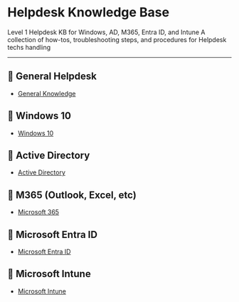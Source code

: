 # Helpdesk Knowledge Base

Level 1 Helpdesk KB for Windows, AD, M365, Entra ID, and Intune
A collection of how-tos, troubleshooting steps, and procedures for Helpdesk techs handling

---

## 📂 General Helpdesk 

- [General Knowledge](./general-helpdesk)

## 📂 Windows 10

- [Windows 10](./windows-10)

## 📂 Active Directory 

- [Active Directory](./active-directory)

## 📂 M365 (Outlook, Excel, etc)

- [Microsoft 365](./microsoft-365)

## 📂 Microsoft Entra ID

- [Microsoft Entra ID](./microsoft-entra)

## 📂 Microsoft Intune
- [Microsoft Intune](./microsoft-intune)
